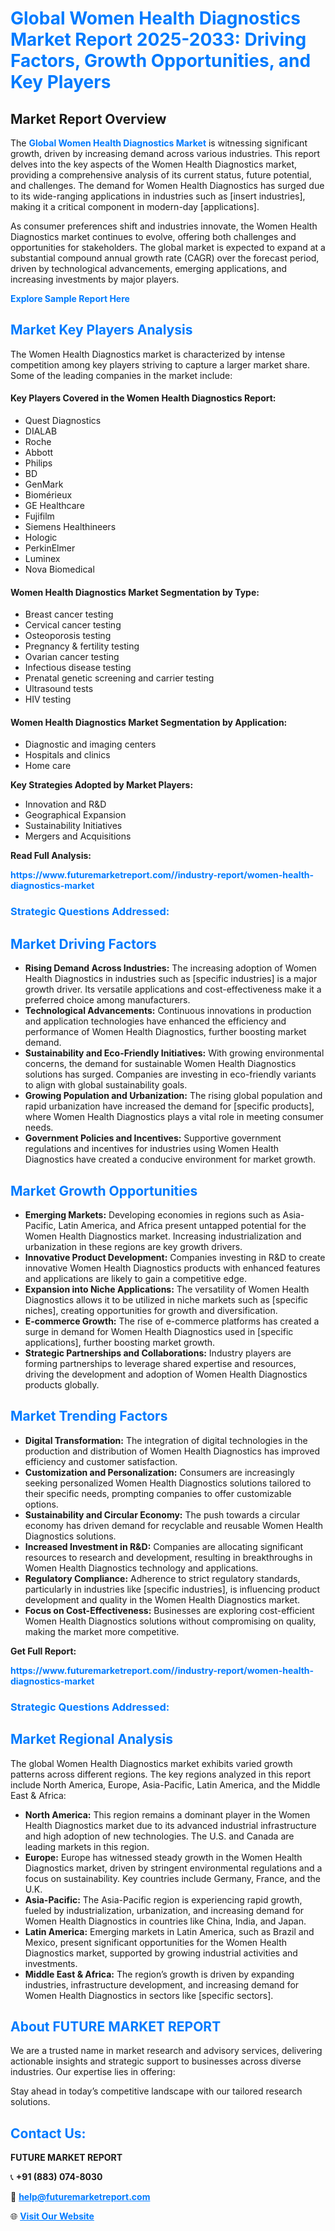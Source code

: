 <h1 style="color: #007BFF;">Global Women Health Diagnostics Market Report 2025-2033: Driving Factors, Growth Opportunities, and Key Players</h1>

<section id="overview">
<h2>Market Report Overview</h2>
<p>The <a href="https://www.futuremarketreport.com//industry-report/women-health-diagnostics-market" style="color: #007BFF; text-decoration: none;"><strong>Global Women Health Diagnostics Market</strong></a> is witnessing significant growth, driven by increasing demand across various industries. This report delves into the key aspects of the Women Health Diagnostics market, providing a comprehensive analysis of its current status, future potential, and challenges. The demand for Women Health Diagnostics has surged due to its wide-ranging applications in industries such as [insert industries], making it a critical component in modern-day [applications].</p>
<p>As consumer preferences shift and industries innovate, the Women Health Diagnostics market continues to evolve, offering both challenges and opportunities for stakeholders. The global market is expected to expand at a substantial compound annual growth rate (CAGR) over the forecast period, driven by technological advancements, emerging applications, and increasing investments by major players.</p>
</section>

<section id="overview">
<p><a href="https://www.futuremarketreport.com//request-sample/reportId=82752" style="color: #007BFF; text-decoration: none;"><strong>Explore Sample Report Here</strong></a></p>
</section>

<section id="key-players">
<h2 style="color: #007BFF;">Market Key Players Analysis</h2>
<p>The Women Health Diagnostics market is characterized by intense competition among key players striving to capture a larger market share. Some of the leading companies in the market include:</p>
<h4>Key Players Covered in the Women Health Diagnostics Report:</h4>
<ul><li>Quest Diagnostics</li><li>DIALAB</li><li>Roche</li><li>Abbott</li><li>Philips</li><li>BD</li><li>GenMark</li><li>Biomérieux</li><li>GE Healthcare</li><li>Fujifilm</li><li>Siemens Healthineers</li><li>Hologic</li><li>PerkinElmer</li><li>Luminex</li><li>Nova Biomedical</li></ul>
<h4>Women Health Diagnostics Market Segmentation by Type:</h4>
<ul><li>Breast cancer testing</li><li>Cervical cancer testing</li><li>Osteoporosis testing</li><li>Pregnancy &amp; fertility testing</li><li>Ovarian cancer testing</li><li>Infectious disease testing</li><li>Prenatal genetic screening and carrier testing</li><li>Ultrasound tests</li><li>HIV testing</li></ul>

<h4>Women Health Diagnostics Market Segmentation by Application:</h4>
<ul><li>Diagnostic and imaging centers</li><li>Hospitals and clinics</li><li>Home care</li></ul>
<p><strong>Key Strategies Adopted by Market Players:</strong></p>
<ul>
<li>Innovation and R&D</li>
<li>Geographical Expansion</li>
<li>Sustainability Initiatives</li>
<li>Mergers and Acquisitions</li>
</ul>
</section>

<section>
<p><strong>Read Full Analysis: </strong></p><a href="https://www.futuremarketreport.com//industry-report/women-health-diagnostics-market" style="color: #007BFF; text-decoration: none;"><strong>https://www.futuremarketreport.com//industry-report/women-health-diagnostics-market</strong></a>
<h3 style="color: #007BFF;">Strategic Questions Addressed:</h3>
</section>

<section id="driving-factors">
<h2 style="color: #007BFF;">Market Driving Factors</h2>
<ul>
<li><strong>Rising Demand Across Industries:</strong> The increasing adoption of Women Health Diagnostics in industries such as [specific industries] is a major growth driver. Its versatile applications and cost-effectiveness make it a preferred choice among manufacturers.</li>
<li><strong>Technological Advancements:</strong> Continuous innovations in production and application technologies have enhanced the efficiency and performance of Women Health Diagnostics, further boosting market demand.</li>
<li><strong>Sustainability and Eco-Friendly Initiatives:</strong> With growing environmental concerns, the demand for sustainable Women Health Diagnostics solutions has surged. Companies are investing in eco-friendly variants to align with global sustainability goals.</li>
<li><strong>Growing Population and Urbanization:</strong> The rising global population and rapid urbanization have increased the demand for [specific products], where Women Health Diagnostics plays a vital role in meeting consumer needs.</li>
<li><strong>Government Policies and Incentives:</strong> Supportive government regulations and incentives for industries using Women Health Diagnostics have created a conducive environment for market growth.</li>
</ul>
</section>

<section id="growth-opportunities">
<h2 style="color: #007BFF;">Market Growth Opportunities</h2>
<ul>
<li><strong>Emerging Markets:</strong> Developing economies in regions such as Asia-Pacific, Latin America, and Africa present untapped potential for the Women Health Diagnostics market. Increasing industrialization and urbanization in these regions are key growth drivers.</li>
<li><strong>Innovative Product Development:</strong> Companies investing in R&D to create innovative Women Health Diagnostics products with enhanced features and applications are likely to gain a competitive edge.</li>
<li><strong>Expansion into Niche Applications:</strong> The versatility of Women Health Diagnostics allows it to be utilized in niche markets such as [specific niches], creating opportunities for growth and diversification.</li>
<li><strong>E-commerce Growth:</strong> The rise of e-commerce platforms has created a surge in demand for Women Health Diagnostics used in [specific applications], further boosting market growth.</li>
<li><strong>Strategic Partnerships and Collaborations:</strong> Industry players are forming partnerships to leverage shared expertise and resources, driving the development and adoption of Women Health Diagnostics products globally.</li>
</ul>
</section>

<section id="trending-factors">
<h2 style="color: #007BFF;">Market Trending Factors</h2>
<ul>
<li><strong>Digital Transformation:</strong> The integration of digital technologies in the production and distribution of Women Health Diagnostics has improved efficiency and customer satisfaction.</li>
<li><strong>Customization and Personalization:</strong> Consumers are increasingly seeking personalized Women Health Diagnostics solutions tailored to their specific needs, prompting companies to offer customizable options.</li>
<li><strong>Sustainability and Circular Economy:</strong> The push towards a circular economy has driven demand for recyclable and reusable Women Health Diagnostics solutions.</li>
<li><strong>Increased Investment in R&D:</strong> Companies are allocating significant resources to research and development, resulting in breakthroughs in Women Health Diagnostics technology and applications.</li>
<li><strong>Regulatory Compliance:</strong> Adherence to strict regulatory standards, particularly in industries like [specific industries], is influencing product development and quality in the Women Health Diagnostics market.</li>
<li><strong>Focus on Cost-Effectiveness:</strong> Businesses are exploring cost-efficient Women Health Diagnostics solutions without compromising on quality, making the market more competitive.</li>
</ul>
</section>

<section>
<p><strong>Get Full Report: </strong></p><a href="https://www.futuremarketreport.com//industry-report/women-health-diagnostics-market" style="color: #007BFF; text-decoration: none;"><strong>https://www.futuremarketreport.com//industry-report/women-health-diagnostics-market</strong></a>
<h3 style="color: #007BFF;">Strategic Questions Addressed:</h3>
</section>


<section id="regional-analysis">
<h2 style="color: #007BFF;">Market Regional Analysis</h2>
<p>The global Women Health Diagnostics market exhibits varied growth patterns across different regions. The key regions analyzed in this report include North America, Europe, Asia-Pacific, Latin America, and the Middle East & Africa:</p>
<ul>
<li><strong>North America:</strong> This region remains a dominant player in the Women Health Diagnostics market due to its advanced industrial infrastructure and high adoption of new technologies. The U.S. and Canada are leading markets in this region.</li>
<li><strong>Europe:</strong> Europe has witnessed steady growth in the Women Health Diagnostics market, driven by stringent environmental regulations and a focus on sustainability. Key countries include Germany, France, and the U.K.</li>
<li><strong>Asia-Pacific:</strong> The Asia-Pacific region is experiencing rapid growth, fueled by industrialization, urbanization, and increasing demand for Women Health Diagnostics in countries like China, India, and Japan.</li>
<li><strong>Latin America:</strong> Emerging markets in Latin America, such as Brazil and Mexico, present significant opportunities for the Women Health Diagnostics market, supported by growing industrial activities and investments.</li>
<li><strong>Middle East & Africa:</strong> The region’s growth is driven by expanding industries, infrastructure development, and increasing demand for Women Health Diagnostics in sectors like [specific sectors].</li>
</ul>
</section>

<footer>
<h2 style="color: #007BFF;">About FUTURE MARKET REPORT</h2>
<p>We are a trusted name in market research and advisory services, delivering actionable insights and strategic support to businesses across diverse industries. Our expertise lies in offering:</p>

<p>Stay ahead in today’s competitive landscape with our tailored research solutions.</p>

<h2 style="color: #007BFF;">Contact Us:</h2>
<p><strong>FUTURE MARKET REPORT</strong></p>
<p>📞 <strong>+91 (883) 074-8030</strong></p>
<p>📧 <strong><a href="mailto:help@futuremarketreport.com" style="color: #007BFF;">help@futuremarketreport.com</a></strong></p>
<p>🌐 <strong><a href="https://www.futuremarketreport.com/" style="color: #007BFF;">Visit Our Website</a></strong></p>
</footer>
